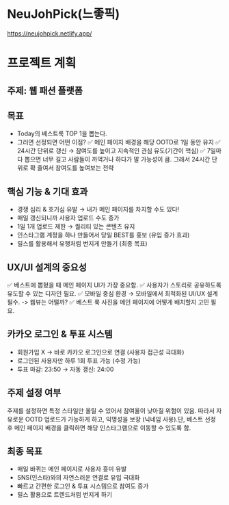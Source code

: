 # NeuJohPick(느좋픽)
https://neujohpick.netlify.app/

# 프로젝트 계획
## 주제: 웹 패션 플랫폼

## 목표
- Today의 베스트룩 TOP 1을 뽑는다.
- 그러면 선정되면 어떤 이점?
✅ 메인 페이지 배경을 해당 OOTD로 1일 동안 유지 
✅ 24시간 단위로 갱신 → 참여도를 높이고 지속적인 관심 유도(기간이 핵심)
✅ 7일마다 뽑으면 너무 길고 사람들이 까먹거나 하다가 말 가능성이 큼. 그래서 24시간 단위로 확 줄여서 참여도를 높여보는 전략

## 핵심 기능 & 기대 효과
- 경쟁 심리 & 호기심 유발 → 내가 메인 페이지를 차지할 수도 있다!
- 매일 갱신되니까 사용자 업로드 수도 증가
- 1일 1개 업로드 제한 → 퀄리티 있는 콘텐츠 유지
- 인스타그램 계정을 하나 만들어서 당일 BEST를 홍보 (유입 증가 효과)
- 릴스를 활용해서 유행처럼 번지게 만들기 (최종 목표)

## UX/UI 설계의 중요성
✅ 베스트에 뽑혔을 때 메인 페이지 UI가 가장 중요함.
✅ 사용자가 스토리로 공유하도록 유도할 수 있는 디자인 필요.
✅ 모바일 중심 환경 → 모바일에서 최적화된 UI/UX 설계 필수. -> 웹뷰는 어떨까?
✅ 베스트 룩 사진을 메인 페이지에 어떻게 배치할지 고민 필요.

## 카카오 로그인 & 투표 시스템
- 회원가입 X → 바로 카카오 로그인으로 연결 (사용자 접근성 극대화)
- 로그인된 사용자만 하루 1회 투표 가능 (수정 가능)
- 투표 마감: 23:50 → 자동 갱신: 24:00

## 주제 설정 여부
주제를 설정하면 특정 스타일만 올릴 수 있어서 참여율이 낮아질 위험이 있음. 따라서 자유로운 OOTD 업로드가 가능하게 하고, 익명성을 보장 (닉네임 사용).단, 베스트 선정 후 메인 페이지 배경을 클릭하면 해당 인스타그램으로 이동할 수 있도록 함.

## 최종 목표
- 매일 바뀌는 메인 페이지로 사용자 흥미 유발
- SNS(인스타)와의 자연스러운 연결로 유입 극대화
- 빠르고 간편한 로그인 & 투표 시스템으로 참여도 증가
- 릴스 활용으로 트렌드처럼 번지게 하기